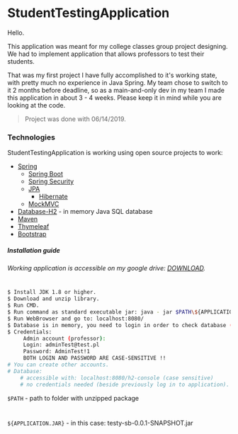 # StudentTestingApplication

Hello.

This application was meant for my college classes group project designing.
We had to implement application that allows professors to test their students.

That was my first project I have fully accomplished to it's working state, with pretty much no experience in Java Spring.
My team chose to switch to it 2 months before deadline,
so as a main-and-only dev in my team I made this application in about 3 - 4 weeks.
Please keep it in mind while you are looking at the code.

>Project was done with 06/14/2019.

### Technologies

StudentTestingApplication is working using open source projects to work:

* [Spring]
    * [Spring Boot]
    * [Spring Security]
    * [JPA]
        * [Hibernate]
    * [MockMVC]
* [Database-H2] - in memory Java SQL database
* [Maven]
* [Thymeleaf]
* [Bootstrap]

##### Installation guide
###### Working application is accessible on my google drive: [DOWNLOAD](https://drive.google.com/open?id=1mjt7gJGes33e_6cn2d6PMOpMyi7dFMQx).
#
```sh
$ Install JDK 1.8 or higher.
$ Download and unzip library.
$ Run CMD.
$ Run command as standard executable jar: java - jar $PATH\${APPLICATION.JAR}
$ Run WebBrowser and go to: localhost:8080/
$ Database is in memory, you need to login in order to check database (Spring Security)
$ Credentials:
     Admin account (professor):
     Login: adminTest@test.pl
     Password: AdminTest!1
     BOTH LOGIN AND PASSWORD ARE CASE-SENSITIVE !!
# You can create other accounts.
# Database:
    # accessible with: localhost:8080/h2-console (case sensitive)
    # no credentials needed (beside previously log in to application).
```
`$PATH` - path to folder with unzipped package
#
`${APPLICATION.JAR}` - in this case: testy-sb-0.0.1-SNAPSHOT.jar

[//]: # (These are reference links used in the body of this note and get stripped out when the markdown processor does its job. There is no need to format nicely because it shouldn't be seen. Thanks SO - http://stackoverflow.com/questions/4823468/store-comments-in-markdown-syntax)

[Spring]:<https://spring.io/>
[Spring Boot]:<https://spring.io/projects/spring-boot>
[Spring Security]:<https://spring.io/projects/spring-security>
[MockMVC]:<https://docs.spring.io/spring/docs/current/javadoc-api/org/springframework/test/web/servlet/MockMvc.html>
[Database-H2]:<https://www.h2database.com/html/main.html>
[JPA]:<https://spring.io/projects/spring-data-jpa>
[Hibernate]:<https://hibernate.org/>
[Maven]:<https://maven.apache.org/>
[Thymeleaf]:<https://www.thymeleaf.org/>
[Bootstrap]:<https://getbootstrap.com/>
